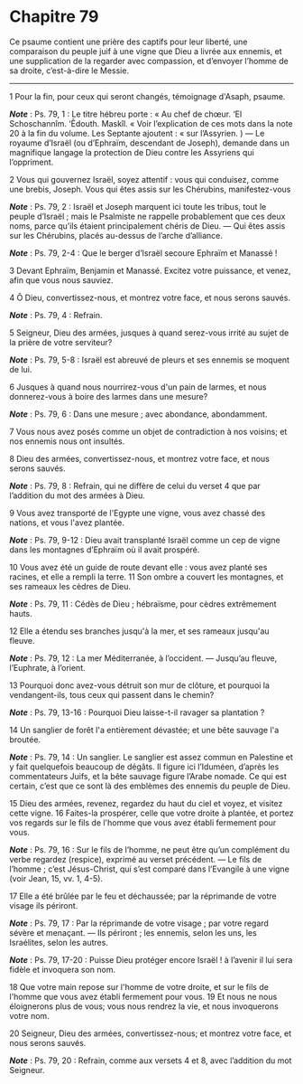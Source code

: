 # Chapitre 79

Ce psaume contient une prière des captifs pour leur liberté, une comparaison du peuple juif à une vigne que Dieu a livrée aux ennemis, et une supplication de la regarder avec compassion, et d’envoyer l’homme de sa droite, c’est-à-dire le Messie.

***

1 Pour la fin, pour ceux qui seront changés, témoignage d'Asaph, psaume.

***Note*** :  Ps. 79, 1 : Le titre hébreu porte : « Au chef de chœur. ‘El Schoschannîm. ‘Êdouth. Maskîl. « Voir l’explication de ces mots dans la note 20 à la fin du volume. Les Septante ajoutent : « sur l’Assyrien. ) ― Le royaume d’Israël (ou d’Ephraïm, descendant de Joseph), demande dans un magnifique langage la protection de Dieu contre les Assyriens qui l’oppriment.


2 Vous qui gouvernez Israël, soyez attentif : vous qui conduisez, comme une brebis, Joseph. Vous qui êtes assis sur les Chérubins, manifestez-vous

***Note*** :  Ps. 79, 2 : Israël et Joseph marquent ici toute les tribus, tout le peuple d’Israël ; mais le Psalmiste ne rappelle probablement que ces deux noms, parce qu’ils étaient principalement chéris de Dieu. ― Qui êtes assis sur les Chérubins, placés au-dessus de l’arche d’alliance.

***Note*** :  Ps. 79, 2-4 : Que le berger d’Israël secoure Ephraïm et Manassé !

3 Devant Ephraïm, Benjamin et Manassé. Excitez votre puissance, et venez, afin que vous nous sauviez.


4 Ô Dieu, convertissez-nous, et montrez votre face, et nous serons sauvés.

***Note*** :  Ps. 79, 4 : Refrain.


5 Seigneur, Dieu des armées, jusques à quand serez-vous irrité au sujet de la prière de votre serviteur?

***Note*** :  Ps. 79, 5-8 : Israël est abreuvé de pleurs et ses ennemis se moquent de lui.

6 Jusques à quand nous nourrirez-vous d'un pain de larmes, et nous donnerez-vous à boire des larmes dans une mesure?

***Note*** :  Ps. 79, 6 : Dans une mesure ; avec abondance, abondamment.

7 Vous nous avez posés comme un objet de contradiction à nos voisins; et nos ennemis nous ont insultés.


8 Dieu des armées, convertissez-nous, et montrez votre face, et nous serons sauvés.

***Note*** :  Ps. 79, 8 : Refrain, qui ne diffère de celui du verset 4 que par l’addition du mot des armées à Dieu.


9 Vous avez transporté de l'Egypte une vigne, vous avez chassé des nations, et vous l'avez plantée.

***Note*** :  Ps. 79, 9-12 : Dieu avait transplanté Israël comme un cep de vigne dans les montagnes d’Ephraïm où il avait prospéré.

10 Vous avez été un guide de route devant elle : vous avez planté ses racines, et elle a rempli la terre. 11 Son ombre a couvert les montagnes, et ses rameaux les cèdres de Dieu.

***Note*** :  Ps. 79, 11 : Cédès de Dieu ; hébraïsme, pour cèdres extrêmement hauts.

12 Elle a étendu ses branches jusqu'à la mer, et ses rameaux jusqu'au fleuve.

***Note*** :  Ps. 79, 12 : La mer Méditerranée, à l’occident. ― Jusqu’au fleuve, l’Euphrate, à l’orient.


13 Pourquoi donc avez-vous détruit son mur de clôture, et pourquoi la vendangent-ils, tous ceux qui passent dans le chemin?

***Note*** :  Ps. 79, 13-16 : Pourquoi Dieu laisse-t-il ravager sa plantation ?

14 Un sanglier de forêt l'a entièrement dévastée; et une bête sauvage l'a broutée.

***Note*** :  Ps. 79, 14 : Un sanglier. Le sanglier est assez commun en Palestine et y fait quelquefois beaucoup de dégâts. Il figure ici l’Iduméen, d’après les commentateurs Juifs, et la bête sauvage figure l’Arabe nomade. Ce qui est certain, c’est que ce sont là des emblèmes des ennemis du peuple de Dieu.

15 Dieu des armées, revenez, regardez du haut du ciel et voyez, et visitez cette vigne. 16 Faites-la prospérer, celle que votre droite à plantée, et portez vos regards sur le fils de l'homme que vous avez établi fermement pour vous.

***Note*** :  Ps. 79, 16 : Sur le fils de l’homme, ne peut être qu’un complément du verbe regardez (respice), exprimé au verset précédent. ― Le fils de l’homme ; c’est Jésus-Christ, qui s’est comparé dans l’Evangile à une vigne (voir Jean, 15, vv. 1, 4-5).


17 Elle a été brûlée par le feu et déchaussée; par la réprimande de votre visage ils périront.

***Note*** :  Ps. 79, 17 : Par la réprimande de votre visage ; par votre regard sévère et menaçant. ― Ils périront ; les ennemis, selon les uns, les Israélites, selon les autres.

***Note*** :  Ps. 79, 17-20 : Puisse Dieu protéger encore Israël ! à l’avenir il lui sera fidèle et invoquera son nom.

18 Que votre main repose sur l'homme de votre droite, et sur le fils de l'homme que vous avez établi fermement pour vous. 19 Et nous ne nous éloignerons plus de vous; vous nous rendrez la vie, et nous invoquerons votre nom.


20 Seigneur, Dieu des armées, convertissez-nous; et montrez votre face, et nous serons sauvés.

***Note*** :  Ps. 79, 20 : Refrain, comme aux versets 4 et 8, avec l’addition du mot Seigneur.


